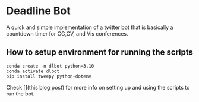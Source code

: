 # Deadline Bot

A quick and simple implementation of a twitter bot that is basically a countdown timer for CG,CV, and Vis conferences.

## How to setup environment for running the scripts
```
conda create -n dlbot python=3.10
conda activate dlbot
pip install tweepy python-dotenv
```

Check [](this blog post) for more info on setting up and using the scripts to run the bot.